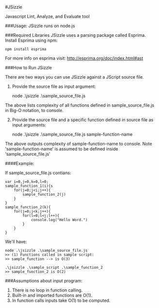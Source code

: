 #JSizzle

Javascript Lint, Analyze, and Evaluate tool

###Usage:
JSizzle runs on node.js

###Required Libraries
JSizzle uses a parsing package called Esprima. Install Esprima using npm: 
	
	npm install esprima
		
For more info on esprima visit: http://esprima.org/doc/index.html#ast

###How to Run JSizzle

There are two ways you can use JSizzle against a JScript source file.

1. Provide the source file as input argument:
		
	node .\jsizzle .\sample_source_file.js
				
The above lists complexity of all functions defined in sample_source_file.js in Big-O notation, to console.


2. Provide the source file and a specific function defined in source file as input arguments:
		
	node .\jsizzle .\sample_source_file.js sample-function-name
		
The above outputs complexity of sample-function-name to console. 
Note 'sample-function-name' is assumed to be defined inside 'sample_source_file.js'


####Example:

If sample_source_file.js contians:

	var i=0,j=0,k=0,l=0;
	sample_function_1(i){s
		for(j=0;j<i;j++){
			sample_function_2(j)
		}
	}
	sample_function_2(k){
		for(j=0;j<k;j++){	
			for(l=0;l<j;l++){
				console.log("Hello Word.")
			}	
		}
	}


We'll have:

	node .\jsizzle .\sample_source_file.js
	>> (1) Functions called in sample script:
	>> sample_function --> is O(3)

	.\jsizzle .\sample_script .\sample_function_2
	>> sample_function_2 is O(2)

###Assumptions about input program:
1. There is no loop in function calling.
2. Built-in and imported functions are O(1).
3. In function calls inputs take O(1) to be computed.